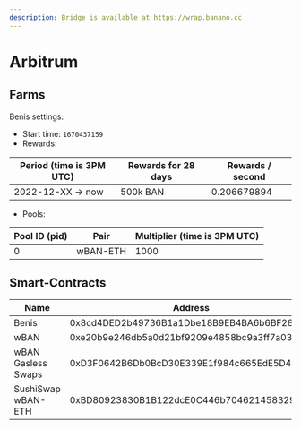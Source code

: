 ```yaml
---
description: Bridge is available at https://wrap.banano.cc
---
```


# Arbitrum

## Farms <a href="#farms" id="farms"></a>

Benis settings:

* Start time: `1670437159`
* Rewards:

| Period (time is 3PM UTC) | Rewards for 28 days | Rewards / second |
| ------------------------ | ------------------- | ---------------- |
| 2022-12-XX -> now        | 500k BAN            | 0.206679894      |

* Pools:

| Pool ID (pid) | Pair     | Multiplier (time is 3PM UTC) |
| ------------- | -------- | ---------------------------- |
| 0             | wBAN-ETH | 1000                         |

## Smart-Contracts <a href="#smart-contracts" id="smart-contracts"></a>

| Name               | Address                                    |
| ------------------ | ------------------------------------------ |
| Benis              | 0x8cd4DED2b49736B1a1Dbe18B9EB4BA6b6BF28227 |
| wBAN               | 0xe20b9e246db5a0d21bf9209e4858bc9a3ff7a034 |
| wBAN Gasless Swaps | 0xD3F0642B6Db0BcD30E339E1f984c665EdE5D44B5 |
| SushiSwap wBAN-ETH | 0xBD80923830B1B122dcE0C446b704621458329F1D |
